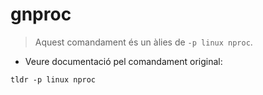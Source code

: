 # gnproc

> Aquest comandament és un àlies de `-p linux nproc`.

- Veure documentació pel comandament original:

`tldr -p linux nproc`
